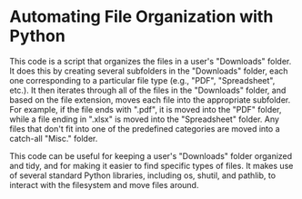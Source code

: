 # Automating File Organization with Python

This code is a script that organizes the files in a user's "Downloads" folder. It does this by creating several subfolders in the "Downloads" folder, each one corresponding to a particular file type (e.g., "PDF", "Spreadsheet", etc.). It then iterates through all of the files in the "Downloads" folder, and based on the file extension, moves each file into the appropriate subfolder. For example, if the file ends with ".pdf", it is moved into the "PDF" folder, while a file ending in ".xlsx" is moved into the "Spreadsheet" folder. Any files that don't fit into one of the predefined categories are moved into a catch-all "Misc." folder.

This code can be useful for keeping a user's "Downloads" folder organized and tidy, and for making it easier to find specific types of files. It makes use of several standard Python libraries, including os, shutil, and pathlib, to interact with the filesystem and move files around.



